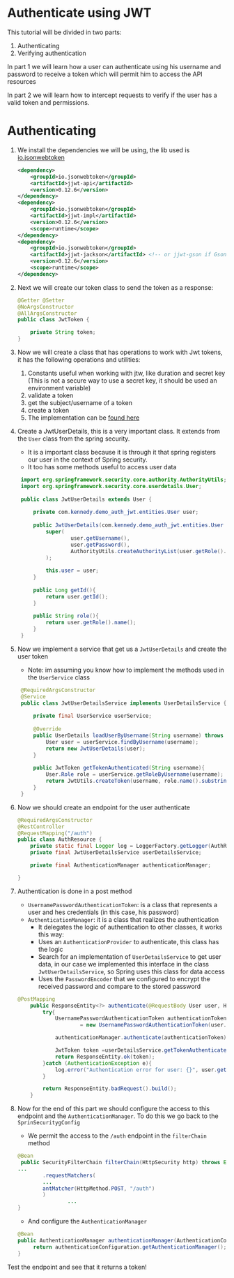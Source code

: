 # Authenticate using JWT
This tutorial will be divided in two parts:
1. Authenticating
2. Verifying authentication

In part 1 we will learn how a user can authenticate using his username and password to receive a token which will 
permit him to access the API resources

In part 2 we will learn how to intercept requests to verify if the user has a valid token and permissions.

# Authenticating
1. We install the dependencies we will be using, the lib used is [io.jsonwebtoken](https://github.com/jwtk/jjwt?tab=readme-ov-file#maven)
    ```xml
    <dependency>
        <groupId>io.jsonwebtoken</groupId>
        <artifactId>jjwt-api</artifactId>
        <version>0.12.6</version>
    </dependency>
    <dependency>
        <groupId>io.jsonwebtoken</groupId>
        <artifactId>jjwt-impl</artifactId>
        <version>0.12.6</version>
        <scope>runtime</scope>
    </dependency>
    <dependency>
        <groupId>io.jsonwebtoken</groupId>
        <artifactId>jjwt-jackson</artifactId> <!-- or jjwt-gson if Gson is preferred -->
        <version>0.12.6</version>
        <scope>runtime</scope>
    </dependency>
    ```

2. Next we will create our token class to send the token as a response:
    ````java
    @Getter @Setter
    @NoArgsConstructor
    @AllArgsConstructor
    public class JwtToken {
    
        private String token;
    }
    ````
   
3. Now we will create a class that has operations to work with Jwt tokens, it has the following operations and utilities:
   1. Constants useful when working with jtw, like duration and secret key (This is not a secure way to use a secret key, it should be used an environment variable)
   2. validate a token
   3. get the subject/username of a token
   4. create a token
   5. The implementation can be [found here](https://github.com/kennedy-brito/demo-auth-jwt/blob/main/src/main/java/com/kennedy/demo_auth_jwt/jwt/JwtUtils.java)

4. Create a JwtUserDetails, this is a very important class. It extends from the ``User`` class from the spring security.
    - It is a important class because it is through it that spring registers our user in the context of Spring security.
   - It too has some methods useful to access user data 
   ```java
    import org.springframework.security.core.authority.AuthorityUtils;
    import org.springframework.security.core.userdetails.User;
    
    public class JwtUserDetails extends User {
    
        private com.kennedy.demo_auth_jwt.entities.User user;
    
        public JwtUserDetails(com.kennedy.demo_auth_jwt.entities.User user) {
            super(
                    user.getUsername(),
                    user.getPassword(),
                    AuthorityUtils.createAuthorityList(user.getRole().name())
            );
    
            this.user = user;
        }
    
        public Long getId(){
            return user.getId();
        }
    
        public String role(){
            return user.getRole().name();
        }
    }
    ```

5. Now we implement a service that get us a ``JwtUserDetails`` and create the user token
   - Note: im assuming you know how to implement the methods used in the ``UserService`` class 
   ````java
    @RequiredArgsConstructor
    @Service
    public class JwtUserDetailsService implements UserDetailsService {
    
        private final UserService userService;
    
        @Override
        public UserDetails loadUserByUsername(String username) throws UsernameNotFoundException {
            User user = userService.findByUsername(username);
            return new JwtUserDetails(user);
        }
    
        public JwtToken getTokenAuthenticated(String username){
            User.Role role = userService.getRoleByUsername(username);
            return JwtUtils.createToken(username, role.name().substring("ROLE_".length()));
        }
    }
    ````
   
6. Now we should create an endpoint for the user authenticate
    ````java
    @RequiredArgsConstructor
    @RestController
    @RequestMapping("/auth")
    public class AuthResource {
        private static final Logger log = LoggerFactory.getLogger(AuthResource.class);
        private final JwtUserDetailsService userDetailsService;
    
        private final AuthenticationManager authenticationManager;

    }
    ````
   
7. Authentication is done in a post method
    - ``UsernamePasswordAuthenticationToken``: is a class that represents a user and hes credentials (in this case, his password)
    - ``AuthenticationManager``: it is a class that realizes the authentication
      - It delegates the logic of authentication to other classes, it works this way:
      - Uses an ``AuthenticationProvider`` to authenticate, this class has the logic
      - Search for an implementation of ``UserDetailsService`` to get user data, in our case we implemented this interface in the class ``JwtUserDetailsService``, so Spring uses this class for data access
      - Uses the ``PasswordEncoder`` that we configured to encrypt the received password and compare to the stored password
    ````java
    @PostMapping
        public ResponseEntity<?> authenticate(@RequestBody User user, HttpServletRequest request){
            try{
                UsernamePasswordAuthenticationToken authenticationToken
                        = new UsernamePasswordAuthenticationToken(user.getUsername(), user.getPassword());
    
                authenticationManager.authenticate(authenticationToken);
    
                JwtToken token =userDetailsService.getTokenAuthenticated(user.getUsername());
                return ResponseEntity.ok(token);
            }catch (AuthenticationException e){
                log.error("Authentication error for user: {}", user.getUsername());
            }
    
            return ResponseEntity.badRequest().build();
        }
    ````
   
8. Now for the end of this part we should configure the access to this endpoint and the ``AuthenticationManager``. To do this we go back to the ``SprinSecuritygConfig``
   - We permit the access to the ``/auth`` endpoint in the ``filterChain`` method
   ````java
   @Bean
    public SecurityFilterChain filterChain(HttpSecurity http) throws Exception {
   ...
           .requestMatchers(
           ...
           antMatcher(HttpMethod.POST, "/auth")
           )
                   ...
   }
   ````
   - And configure the ``AuthenticationManager``
   ````java
   @Bean
   public AuthenticationManager authenticationManager(AuthenticationConfiguration authenticationConfiguration) throws Exception {
        return authenticationConfiguration.getAuthenticationManager();
   }
   ````
   
Test the endpoint and see that it returns a token!